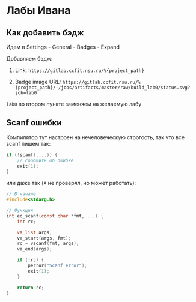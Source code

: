 # Лабы Ивана
## Как добавить бэдж
Идем в Settings - General - Badges - Expand

Добавляем бэдж:

1. Link: `https://gitlab.ccfit.nsu.ru/%{project_path}`

2. Badge image URL: `https://gitlab.ccfit.nsu.ru/%{project_path}/-/jobs/artifacts/master/raw/build_lab0/status.svg?job=lab0`

`lab0` во втором пункте заменяем на желаемую лабу

## Scanf ошибки
Компилятор тут настроен на нечеловеческую строгость, так что все scanf пишем так:

```c
if (!scanf(....)) {
    // сообщить об ошибке
    exit(1);
}
```

или даже так (я не проверял, но может работать):
```c
// В начале
#include<stdarg.h>

// Функция
int ec_scanf(const char *fmt, ...) {
    int rc;

    va_list args;
    va_start(args, fmt);
    rc = vscanf(fmt, args);
    va_end(args);

    if (!rc) {
        perror("Scanf error");
        exit(1);
    }

    return rc;
}
```